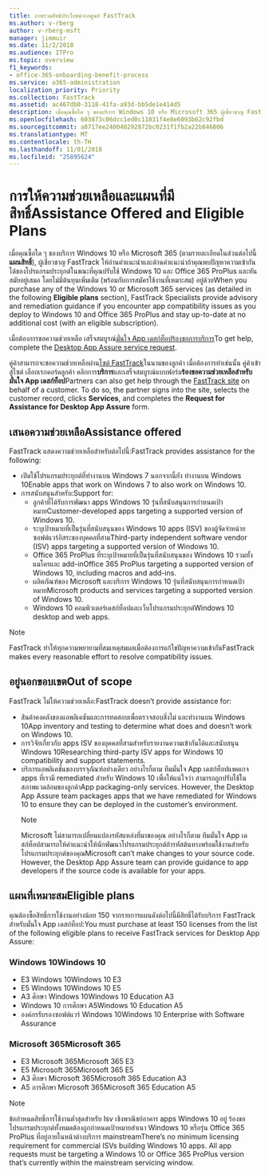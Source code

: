 ```yaml
---
title: ภาพรวมสิทธิประโยชน์จากศูนย์ FastTrack
ms.author: v-rberg
author: v-rberg-msft
manager: jimmuir
ms.date: 11/2/2018
ms.audience: ITPro
ms.topic: overview
f1_keywords:
- office-365-onboarding-benefit-process
ms.service: o365-administration
localization_priority: Priority
ms.collection: FastTrack
ms.assetid: ac467db0-3118-41fa-a93d-bb5de1e414d5
description: เมื่อคุณซื้อใด ๆ ของบริการ Windows 10 หรือ Microsoft 365 ผู้เชี่ยวชาญ FastTrack ให้คำแนะนำการอ่านคำแนะนำและด้านการปรับใช้ Windows 10 และ Office 365 ProPlus และคอยติดตามสถานการณ์ปัจจุบันที่ไม่มีต้นทุนเพิ่มเติม (โดยมีสิทธิ์บอกรับเป็นสมาชิก)
ms.openlocfilehash: 603873c06dcc1ed0c11031f4e8e6093b62c92fbd
ms.sourcegitcommit: a8717ee240040292872bc0231f1fb2a22b846806
ms.translationtype: MT
ms.contentlocale: th-TH
ms.lasthandoff: 11/01/2018
ms.locfileid: "25895624"
---
```

# <a name="assistance-offered-and-eligible-plans"></a><span data-ttu-id="a61a0-103">การให้ความช่วยเหลือและแผนที่มีสิทธิ์</span><span class="sxs-lookup"><span data-stu-id="a61a0-103">Assistance Offered and Eligible Plans</span></span>   

<span data-ttu-id="a61a0-104">เมื่อคุณซื้อใด ๆ ของบริการ Windows 10 หรือ Microsoft 365 (ตามรายละเอียดในส่วนต่อไปนี้**แผนสิทธิ์**), ผู้เชี่ยวชาญ FastTrack ให้อ่านคำแนะนำและด้านคำแนะนำถ้าคุณพบปัญหาความเข้ากันได้ของโปรแกรมประยุกต์ในขณะที่คุณปรับใช้ Windows 10 และ Office 365 ProPlus และทันสมัยอยู่เสมอ โดยไม่มีต้นทุนเพิ่มเติม (พร้อมกับการสมัครใช้งานที่เหมาะสม) อยู่ด้วย</span><span class="sxs-lookup"><span data-stu-id="a61a0-104">When you purchase any of the Windows 10 or Microsoft 365 services (as detailed in the following **Eligible plans** section), FastTrack Specialists provide advisory and remediation guidance if you encounter app compatibility issues as you deploy to Windows 10 and Office 365 ProPlus and stay up-to-date at no additional cost (with an eligible subscription).</span></span>

<span data-ttu-id="a61a0-105">เมื่อต้องการขอความช่วยเหลือ เสร็จสมบูรณ์[มั่นใจ App เดสก์ท็อปร้องขอการบริการ](https://go.microsoft.com/fwlink/?linkid=2022721)</span><span class="sxs-lookup"><span data-stu-id="a61a0-105">To get help, complete the [Desktop App Assure service request](https://go.microsoft.com/fwlink/?linkid=2022721).</span></span>

<span data-ttu-id="a61a0-p101">คู่ค้าสามารถจะขอความช่วยเหลือผ่าน[ไซต์ FastTrack](https://go.microsoft.com/fwlink/?linkid=780698)ในนามของลูกค้า เมื่อต้องการทำเช่นนั้น คู่ค้าเข้าสู่ไซต์ เลือกเรกคอร์ดลูกค้า คลิกการ**บริการ**และเสร็จสมบูรณ์แบบฟอร์ม**ร้องขอความช่วยเหลือสำหรับมั่นใจ App เดสก์ท็อป**</span><span class="sxs-lookup"><span data-stu-id="a61a0-p101">Partners can also get help through the [FastTrack site](https://go.microsoft.com/fwlink/?linkid=780698) on behalf of a customer. To do so, the partner signs into the site, selects the customer record, clicks **Services**, and completes the **Request for Assistance for Desktop App Assure** form.</span></span>

## <a name="assistance-offered"></a><span data-ttu-id="a61a0-108">เสนอความช่วยเหลือ</span><span class="sxs-lookup"><span data-stu-id="a61a0-108">Assistance offered</span></span>

<span data-ttu-id="a61a0-109">FastTrack แสดงความช่วยเหลือสำหรับต่อไปนี้:</span><span class="sxs-lookup"><span data-stu-id="a61a0-109">FastTrack provides assistance for the following:</span></span>
- <span data-ttu-id="a61a0-110">เปิดใช้โปรแกรมประยุกต์ที่ทำงานบน Windows 7 นอกจากนี้ยัง ทำงานบน Windows 10</span><span class="sxs-lookup"><span data-stu-id="a61a0-110">Enable apps that work on Windows 7 to also work on Windows 10.</span></span>
- <span data-ttu-id="a61a0-111">การสนับสนุนสำหรับ:</span><span class="sxs-lookup"><span data-stu-id="a61a0-111">Support for:</span></span>
    - <span data-ttu-id="a61a0-112">ลูกค้าที่ได้รับการพัฒนา apps Windows 10 รุ่นที่สนับสนุนการกำหนดเป้าหมาย</span><span class="sxs-lookup"><span data-stu-id="a61a0-112">Customer-developed apps targeting a supported version of Windows 10.</span></span>
    - <span data-ttu-id="a61a0-113">ระบุเป้าหมายที่เป็นรุ่นที่สนับสนุนของ Windows 10 apps (ISV) ของผู้จัดจำหน่ายซอฟต์แวร์อิสระของบุคคลที่สาม</span><span class="sxs-lookup"><span data-stu-id="a61a0-113">Third-party independent software vendor (ISV) apps targeting a supported version of Windows 10.</span></span>
    - <span data-ttu-id="a61a0-114">Office 365 ProPlus ที่ระบุเป้าหมายที่เป็นรุ่นที่สนับสนุนของ Windows 10 รวมทั้งแมโครและ add-in</span><span class="sxs-lookup"><span data-stu-id="a61a0-114">Office 365 ProPlus targeting a supported version of Windows 10, including macros and add-ins.</span></span>
    - <span data-ttu-id="a61a0-115">ผลิตภัณฑ์ของ Microsoft และบริการ Windows 10 รุ่นที่สนับสนุนการกำหนดเป้าหมาย</span><span class="sxs-lookup"><span data-stu-id="a61a0-115">Microsoft products and services targeting a supported version of Windows 10.</span></span>
    - <span data-ttu-id="a61a0-116">Windows 10 คอมพิวเตอร์เดสก์ท็อปและเว็บโปรแกรมประยุกต์</span><span class="sxs-lookup"><span data-stu-id="a61a0-116">Windows 10 desktop and web apps.</span></span>
> [!NOTE]
> <span data-ttu-id="a61a0-117">FastTrack ทำให้ทุกความพยายามที่สมเหตุสมผลเมื่อต้องการแก้ไขปัญหาความเข้ากัน</span><span class="sxs-lookup"><span data-stu-id="a61a0-117">FastTrack makes every reasonable effort to resolve compatibility issues.</span></span> 

## <a name="out-of-scope"></a><span data-ttu-id="a61a0-118">อยู่นอกขอบเขต</span><span class="sxs-lookup"><span data-stu-id="a61a0-118">Out of scope</span></span>

<span data-ttu-id="a61a0-119">FastTrack ไม่ให้ความช่วยเหลือ:</span><span class="sxs-lookup"><span data-stu-id="a61a0-119">FastTrack doesn’t provide assistance for:</span></span>
- <span data-ttu-id="a61a0-120">สินค้าคงคลังของแอพลิเคชันและการทดสอบเพื่อตรวจสอบสิ่งไม่ และทำงานบน Windows 10</span><span class="sxs-lookup"><span data-stu-id="a61a0-120">App inventory and testing to determine what does and doesn’t work on Windows 10.</span></span>
- <span data-ttu-id="a61a0-121">การวิจัยเกี่ยวกับ apps ISV ของบุคคลที่สามสำหรับรายงานความเข้ากันได้และสนับสนุน Windows 10</span><span class="sxs-lookup"><span data-stu-id="a61a0-121">Researching third-party ISV apps for Windows 10 compatibility and support statements.</span></span>
- <span data-ttu-id="a61a0-p102">บริการแอพลิเคชันของบรรจุภัณฑ์อย่างเดียว อย่างไรก็ตาม ทีมมั่นใจ App เดสก์ท็อปแพคเกจ apps ที่เรามี remediated สำหรับ Windows 10 เพื่อให้แน่ใจว่า สามารถถูกปรับใช้ในสภาพแวดล้อมของลูกค้า</span><span class="sxs-lookup"><span data-stu-id="a61a0-p102">App packaging-only services. However, the Desktop App Assure team packages apps that we have remediated for Windows 10 to ensure they can be deployed in the customer’s environment.</span></span>
    > [!NOTE]
    > <span data-ttu-id="a61a0-p103">Microsoft ไม่สามารถเปลี่ยนแปลงรหัสแหล่งที่มาของคุณ อย่างไรก็ตาม ทีมมั่นใจ App เดสก์ท็อปสามารถให้คำแนะนำให้นักพัฒนาโปรแกรมประยุกต์ถ้ารหัสต้นทางพร้อมใช้งานสำหรับโปรแกรมประยุกต์ของคุณ</span><span class="sxs-lookup"><span data-stu-id="a61a0-p103">Microsoft can’t make changes to your source code. However, the Desktop App Assure team can provide guidance to app developers if the source code is available for your apps.</span></span>

 
## <a name="eligible-plans"></a><span data-ttu-id="a61a0-126">แผนที่เหมาะสม</span><span class="sxs-lookup"><span data-stu-id="a61a0-126">Eligible plans</span></span>

<span data-ttu-id="a61a0-127">คุณต้องซื้อสิทธิ์การใช้งานอย่างน้อย 150 จากรายการแผนดังต่อไปนี้มีสิทธิ์ได้รับบริการ FastTrack สำหรับมั่นใจ App เดสก์ท็อป:</span><span class="sxs-lookup"><span data-stu-id="a61a0-127">You must purchase at least 150 licenses from the list of the following eligible plans to receive FastTrack services for Desktop App Assure:</span></span>

### <a name="windows-10"></a><span data-ttu-id="a61a0-128">Windows 10</span><span class="sxs-lookup"><span data-stu-id="a61a0-128">Windows 10</span></span>
- <span data-ttu-id="a61a0-129">E3 Windows 10</span><span class="sxs-lookup"><span data-stu-id="a61a0-129">Windows 10 E3</span></span>
- <span data-ttu-id="a61a0-130">E5 Windows 10</span><span class="sxs-lookup"><span data-stu-id="a61a0-130">Windows 10 E5</span></span>
- <span data-ttu-id="a61a0-131">A3 ศึกษา Windows 10</span><span class="sxs-lookup"><span data-stu-id="a61a0-131">Windows 10 Education A3</span></span>
- <span data-ttu-id="a61a0-132">Windows 10 การศึกษา A5</span><span class="sxs-lookup"><span data-stu-id="a61a0-132">Windows 10 Education A5</span></span> 
- <span data-ttu-id="a61a0-133">องค์กรรับรองซอฟต์แวร์ Windows 10</span><span class="sxs-lookup"><span data-stu-id="a61a0-133">Windows 10 Enterprise with Software Assurance</span></span>

### <a name="microsoft-365"></a><span data-ttu-id="a61a0-134">Microsoft 365</span><span class="sxs-lookup"><span data-stu-id="a61a0-134">Microsoft 365</span></span>
- <span data-ttu-id="a61a0-135">E3 Microsoft 365</span><span class="sxs-lookup"><span data-stu-id="a61a0-135">Microsoft 365 E3</span></span>
- <span data-ttu-id="a61a0-136">E5 Microsoft 365</span><span class="sxs-lookup"><span data-stu-id="a61a0-136">Microsoft 365 E5</span></span>
- <span data-ttu-id="a61a0-137">A3 ศึกษา Microsoft 365</span><span class="sxs-lookup"><span data-stu-id="a61a0-137">Microsoft 365 Education A3</span></span>
- <span data-ttu-id="a61a0-138">A5 การศึกษา Microsoft 365</span><span class="sxs-lookup"><span data-stu-id="a61a0-138">Microsoft 365 Education A5</span></span>

> [!NOTE]
> <span data-ttu-id="a61a0-p104">ข้อกำหนดสิทธิ์การใช้งานต่ำสุดสำหรับ Isv เชิงพาณิชย์อาคาร apps Windows 10 อยู่ ร้องขอโปรแกรมประยุกต์ทั้งหมดต้องถูกกำหนดเป้าหมายสำเนา Windows 10 หรือรุ่น Office 365 ProPlus ที่อยู่ภายในหน้าต่างบริการ mainstream</span><span class="sxs-lookup"><span data-stu-id="a61a0-p104">There’s no minimum licensing requirement for commercial ISVs building Windows 10 apps. All app requests must be targeting a Windows 10 or Office 365 ProPlus version that’s currently within the mainstream servicing window.</span></span> 
